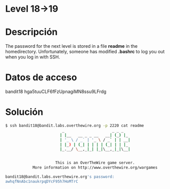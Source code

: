 # Level 18->19

# Descripción
The password for the next level is stored in a file **readme** in the homedirectory. Unfortunately, someone has modified **.bashrc** to log you out when you log in with SSH.
# Datos de acceso
bandit18
hga5tuuCLF6fFzUpnagiMN8ssu9LFrdg
# Solución
```bash
$ ssh bandit18@bandit.labs.overthewire.org -p 2220 cat readme
                         _                     _ _ _
                        | |__   __ _ _ __   __| (_) |_
                        | '_ \ / _` | '_ \ / _` | | __|
                        | |_) | (_| | | | | (_| | | |_
                        |_.__/ \__,_|_| |_|\__,_|_|\__|


                      This is an OverTheWire game server.
            More information on http://www.overthewire.org/wargames

bandit18@bandit.labs.overthewire.org's password:
awhqfNnAbc1naukrpqDYcF95h7HoMTrC
```
